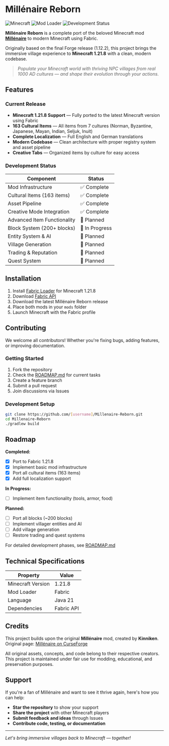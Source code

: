 # Millénaire Reborn

![Minecraft](https://img.shields.io/badge/Minecraft-1.21.8-green)
![Mod Loader](https://img.shields.io/badge/Mod%20Loader-Fabric-blue)
![Development Status](https://img.shields.io/badge/Status-In%20Development-orange)

**Millénaire Reborn** is a complete port of the beloved Minecraft mod [**Millénaire**](https://www.curseforge.com/minecraft/mc-mods/millenaire) to modern Minecraft using Fabric.

Originally based on the final Forge release (1.12.2), this project brings the immersive village experience to **Minecraft 1.21.8** with a clean, modern codebase.

> *Populate your Minecraft world with thriving NPC villages from real 1000 AD cultures — and shape their evolution through your actions.*

## Features

### Current Release
- **Minecraft 1.21.8 Support** — Fully ported to the latest Minecraft version using Fabric
- **163 Cultural Items** — All items from 7 cultures (Norman, Byzantine, Japanese, Mayan, Indian, Seljuk, Inuit)
- **Complete Localization** — Full English and German translations
- **Modern Codebase** — Clean architecture with proper registry system and asset pipeline
- **Creative Tabs** — Organized items by culture for easy access

### Development Status

| Component | Status |
|-----------|--------|
| Mod Infrastructure | ✅ Complete |
| Cultural Items (163 items) | ✅ Complete |
| Asset Pipeline | ✅ Complete |
| Creative Mode Integration | ✅ Complete |
| Advanced Item Functionality | 📅 Planned |
| Block System (200+ blocks) | 🚧 In Progress |
| Entity System & AI | 📅 Planned |
| Village Generation | 📅 Planned |
| Trading & Reputation | 📅 Planned |
| Quest System | 📅 Planned |

## Installation

1. Install [Fabric Loader](https://fabricmc.net/use/installer/) for Minecraft 1.21.8
2. Download [Fabric API](https://www.curseforge.com/minecraft/mc-mods/fabric-api)
3. Download the latest Millénaire Reborn release
4. Place both mods in your `mods` folder
5. Launch Minecraft with the Fabric profile

## Contributing

We welcome all contributors! Whether you're fixing bugs, adding features, or improving documentation.

### Getting Started
1. Fork the repository
2. Check the [ROADMAP.md](ROADMAP.md) for current tasks
3. Create a feature branch
4. Submit a pull request
5. Join discussions via Issues

### Development Setup
```bash
git clone https://github.com/[username]/Millenaire-Reborn.git
cd Millenaire-Reborn
./gradlew build
```

## Roadmap

**Completed:**
- [x] Port to Fabric 1.21.8
- [x] Implement basic mod infrastructure
- [x] Port all cultural items (163 items)
- [x] Add full localization support

**In Progress:**
- [ ] Implement item functionality (tools, armor, food)

**Planned:**
- [ ] Port all blocks (~200 blocks)
- [ ] Implement villager entities and AI
- [ ] Add village generation
- [ ] Restore trading and quest systems

For detailed development phases, see [ROADMAP.md](ROADMAP.md)

## Technical Specifications

| Property | Value |
|----------|-------|
| Minecraft Version | 1.21.8 |
| Mod Loader | Fabric |
| Language | Java 21 |
| Dependencies | Fabric API |

## Credits

This project builds upon the original **Millénaire** mod, created by **Kinniken**.
Original page: [Millénaire on CurseForge](https://www.curseforge.com/minecraft/mc-mods/millenaire)

All original assets, concepts, and code belong to their respective creators.
This project is maintained under fair use for modding, educational, and preservation purposes.

## Support

If you're a fan of Millénaire and want to see it thrive again, here's how you can help:

- **Star the repository** to show your support
- **Share the project** with other Minecraft players
- **Submit feedback and ideas** through Issues
- **Contribute code, testing, or documentation**

---

*Let's bring immersive villages back to Minecraft — together!*
